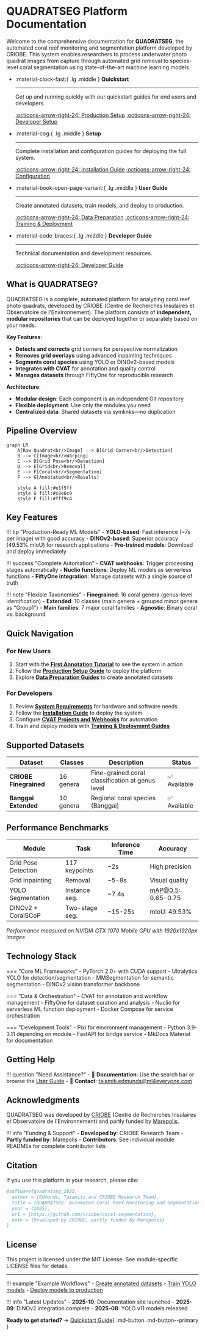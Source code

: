 # QUADRATSEG Platform Documentation

Welcome to the comprehensive documentation for **QUADRATSEG**, the automated coral reef monitoring and segmentation platform developed by CRIOBE. This system enables researchers to process underwater photo quadrat images from capture through automated grid removal to species-level coral segmentation using state-of-the-art machine learning models.

<div class="grid cards" markdown>

-   :material-clock-fast:{ .lg .middle } **Quickstart**

    ---

    Get up and running quickly with our quickstart guides for end users and developers.

    [:octicons-arrow-right-24: Production Setup](quickstart/production-setup.md)
    [:octicons-arrow-right-24: Developer Setup](quickstart/developer-setup.md)

-   :material-cog:{ .lg .middle } **Setup**

    ---

    Complete installation and configuration guides for deploying the full system.

    [:octicons-arrow-right-24: Installation Guide](setup/installation/index.md)
    [:octicons-arrow-right-24: Configuration](setup/configuration/index.md)

-   :material-book-open-page-variant:{ .lg .middle } **User Guide**

    ---

    Create annotated datasets, train models, and deploy to production.

    [:octicons-arrow-right-24: Data Preparation](user-guide/data-preparation/index.md)
    [:octicons-arrow-right-24: Training & Deployment](user-guide/training-and-deployment/index.md)

-   :material-code-braces:{ .lg .middle } **Developer Guide**

    ---

    Technical documentation and development resources.

    [:octicons-arrow-right-24: Developer Guide](developer-guide/index.md)

</div>

## What is QUADRATSEG?

QUADRATSEG is a complete, automated platform for analyzing coral reef photo quadrats, developed by CRIOBE (Centre de Recherches Insulaires et Observatoire de l'Environnement). The platform consists of **independent, modular repositories** that can be deployed together or separately based on your needs.

**Key Features**:

- **Detects and corrects** grid corners for perspective normalization
- **Removes grid overlays** using advanced inpainting techniques
- **Segments coral species** using YOLO or DINOv2-based models
- **Integrates with CVAT** for annotation and quality control
- **Manages datasets** through FiftyOne for reproducible research

**Architecture**:

- **Modular design**: Each component is an independent Git repository
- **Flexible deployment**: Use only the modules you need
- **Centralized data**: Shared datasets via symlinks—no duplication

## Pipeline Overview

```mermaid
graph LR
    A[Raw Quadrat<br/>Image] --> B[Grid Corner<br/>Detection]
    B --> C[Image<br/>Warping]
    C --> D[Grid Pose<br/>Detection]
    D --> E[Grid<br/>Removal]
    E --> F[Coral<br/>Segmentation]
    F --> G[Annotated<br/>Results]

    style A fill:#e1f5ff
    style G fill:#c8e6c9
    style F fill:#fff9c4
```

## Key Features

!!! tip "Production-Ready ML Models"
    - **YOLO-based**: Fast inference (~7s per image) with good accuracy
    - **DINOv2-based**: Superior accuracy (49.53% mIoU) for research applications
    - **Pre-trained models**: Download and deploy immediately

!!! success "Complete Automation"
    - **CVAT webhooks**: Trigger processing stages automatically
    - **Nuclio functions**: Deploy ML models as serverless functions
    - **FiftyOne integration**: Manage datasets with a single source of truth

!!! note "Flexible Taxonomies"
    - **Finegrained**: 16 coral genera (genus-level identification)
    - **Extended**: 10 classes (main genera + grouped minor genera as "Group1")
    - **Main families**: 7 major coral families
    - **Agnostic**: Binary coral vs. background

## Quick Navigation

### For New Users
1. Start with the [**First Annotation Tutorial**](quickstart/first-annotation.md) to see the system in action
2. Follow the [**Production Setup Guide**](quickstart/production-setup.md) to deploy the platform
3. Explore [**Data Preparation Guides**](user-guide/data-preparation/index.md) to create annotated datasets

### For Developers
1. Review [**System Requirements**](setup/requirements.md) for hardware and software needs
2. Follow the [**Installation Guide**](setup/installation/index.md) to deploy the system
3. Configure [**CVAT Projects and Webhooks**](setup/configuration/for-end-users/1-cvat-projects.md) for automation
4. Train and deploy models with [**Training & Deployment Guides**](user-guide/training-and-deployment/index.md)

## Supported Datasets

| Dataset | Classes | Description | Status |
|---------|---------|-------------|--------|
| **CRIOBE Finegrained** | 16 genera | Fine-grained coral classification at genus level | ✅ Available |
| **Banggai Extended** | 10 genera | Regional coral species (Banggai) | ✅ Available |

## Performance Benchmarks

| Module | Task | Inference Time | Accuracy |
|--------|------|----------------|----------|
| Grid Pose Detection | 117 keypoints | ~2s | High precision |
| Grid Inpainting | Removal | ~5-8s | Visual quality |
| YOLO Segmentation | Instance seg. | ~7.4s | mAP@0.5: 0.65-0.75 |
| DINOv2 + CoralSCoP | Two-stage seg. | ~15-25s | mIoU: 49.53% |

*Performance measured on NVIDIA GTX 1070 Mobile GPU with 1920x1920px images*

## Technology Stack

=== "Core ML Frameworks"
    - PyTorch 2.0+ with CUDA support
    - Ultralytics YOLO for detection/segmentation
    - MMSegmentation for semantic segmentation
    - DINOv2 vision transformer backbone

=== "Data & Orchestration"
    - CVAT for annotation and workflow management
    - FiftyOne for dataset curation and analysis
    - Nuclio for serverless ML function deployment
    - Docker Compose for service orchestration

=== "Development Tools"
    - Pixi for environment management
    - Python 3.9-3.11 depending on module
    - FastAPI for bridge service
    - MkDocs Material for documentation

## Getting Help

!!! question "Need Assistance?"
    - 📖 **Documentation**: Use the search bar or browse the [User Guide](user-guide/index.md)
    - 📧 **Contact**: taiamiti.edmunds@ml4everyone.com

## Acknowledgments

QUADRATSEG was developed by [CRIOBE](https://www.criobe.pf/) (Centre de Recherches Insulaires et Observatoire de l'Environnement) and partly funded by [Marepolis](https://www.marepolis.fr/).

!!! info "Funding & Support"
    - **Developed by**: CRIOBE Research Team
    - **Partly funded by**: Marepolis
    - **Contributors**: See individual module READMEs for complete contributor lists

## Citation

If you use this platform in your research, please cite:

```bibtex
@software{quadratseg_2025,
  author = {Edmunds, Taiamiti and CRIOBE Research Team},
  title = {QUADRATSEG: Automated Coral Reef Monitoring and Segmentation Platform},
  year = {2025},
  url = {https://github.com/criobe/coral-segmentation},
  note = {Developed by CRIOBE, partly funded by Marepolis}
}
```

## License

This project is licensed under the MIT License. See module-specific LICENSE files for details.

---

<div class="grid" markdown>

!!! example "Example Workflows"
    - [Create annotated datasets](user-guide/data-preparation/1-single-stage-segmentation.md)
    - [Train YOLO models](user-guide/training-and-deployment/yolo-segmentation.md)
    - [Deploy models to production](user-guide/training-and-deployment/model-deployment.md)

!!! info "Latest Updates"
    - **2025-10**: Documentation site launched
    - **2025-09**: DINOv2 integration complete
    - **2025-08**: YOLO v11 models released

</div>

**Ready to get started?** → [Quickstart Guide](quickstart/index.md){ .md-button .md-button--primary }
